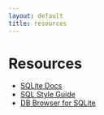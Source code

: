 ```yaml
---
layout: default
title: resources
---
```


# Resources

- [SQLite Docs](https://sqlite.org/docs.html)
- [SQL Style Guide](https://www.sqlstyle.guide/)
- [DB Browser for SQLite](https://sqlitebrowser.org/)
